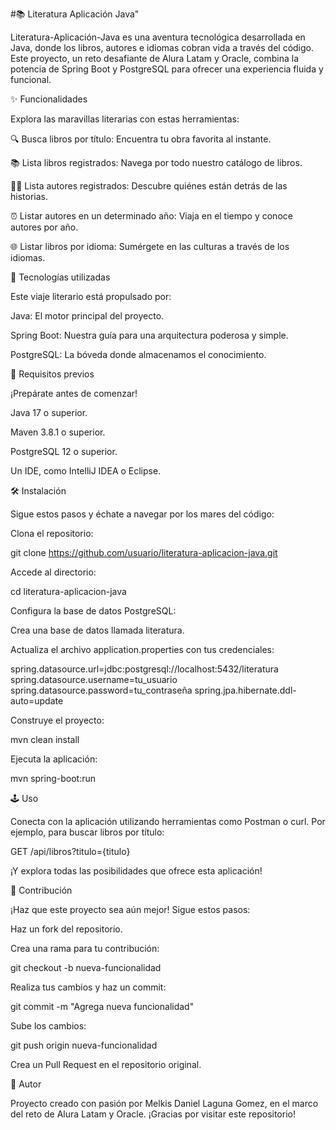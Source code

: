 #📚 Literatura Aplicación Java"

Literatura-Aplicación-Java es una aventura tecnológica desarrollada en Java, donde los libros, autores e idiomas cobran vida a través del código. Este proyecto, un reto desafiante de Alura Latam y Oracle, combina la potencia de Spring Boot y PostgreSQL para ofrecer una experiencia fluida y funcional.

✨ Funcionalidades

Explora las maravillas literarias con estas herramientas:

🔍 Busca libros por título: Encuentra tu obra favorita al instante.

📚 Lista libros registrados: Navega por todo nuestro catálogo de libros.

👨‍🎨 Lista autores registrados: Descubre quiénes están detrás de las historias.

⏰ Listar autores en un determinado año: Viaja en el tiempo y conoce autores por año.

🌐 Listar libros por idioma: Sumérgete en las culturas a través de los idiomas.

🚀 Tecnologías utilizadas

Este viaje literario está propulsado por:

Java: El motor principal del proyecto.

Spring Boot: Nuestra guía para una arquitectura poderosa y simple.

PostgreSQL: La bóveda donde almacenamos el conocimiento.

🔧 Requisitos previos

¡Prepárate antes de comenzar!

Java 17 o superior.

Maven 3.8.1 o superior.

PostgreSQL 12 o superior.

Un IDE, como IntelliJ IDEA o Eclipse.

🛠️ Instalación

Sigue estos pasos y échate a navegar por los mares del código:

Clona el repositorio:

git clone https://github.com/usuario/literatura-aplicacion-java.git

Accede al directorio:

cd literatura-aplicacion-java

Configura la base de datos PostgreSQL:

Crea una base de datos llamada literatura.

Actualiza el archivo application.properties con tus credenciales:

spring.datasource.url=jdbc:postgresql://localhost:5432/literatura
spring.datasource.username=tu_usuario
spring.datasource.password=tu_contraseña
spring.jpa.hibernate.ddl-auto=update

Construye el proyecto:

mvn clean install

Ejecuta la aplicación:

mvn spring-boot:run

🕹️ Uso

Conecta con la aplicación utilizando herramientas como Postman o curl. Por ejemplo, para buscar libros por título:

GET /api/libros?titulo={titulo}

¡Y explora todas las posibilidades que ofrece esta aplicación!

🤝 Contribución

¡Haz que este proyecto sea aún mejor! Sigue estos pasos:

Haz un fork del repositorio.

Crea una rama para tu contribución:

git checkout -b nueva-funcionalidad

Realiza tus cambios y haz un commit:

git commit -m "Agrega nueva funcionalidad"

Sube los cambios:

git push origin nueva-funcionalidad

Crea un Pull Request en el repositorio original.

🎨 Autor

Proyecto creado con pasión por Melkis Daniel Laguna Gomez, en el marco del reto de Alura Latam y Oracle. ¡Gracias por visitar este repositorio!

